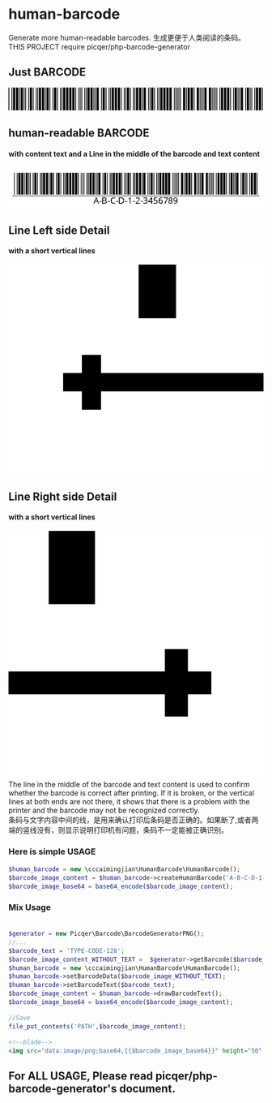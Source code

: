 # human-barcode
Generate more human-readable barcodes. 生成更便于人类阅读的条码。  
THIS PROJECT require picqer/php-barcode-generator  
## Just BARCODE  
![just-barcode.png](demo%2Fjust-barcode.png)
## human-readable BARCODE  
#### with content text and a Line in the middle of the barcode and text content
![human-barcode.png](demo%2Fhuman-barcode.png)
## Line Left side Detail
#### with a short vertical lines
![left.png](demo%2Fleft.png)  
## Line Right side Detail
#### with a short vertical lines
![right.png](demo%2Fright.png)  
The line in the middle of the barcode and text content is used to confirm whether the barcode is correct after printing. If it is broken, or the vertical lines at both ends are not there, it shows that there is a problem with the printer and the barcode may not be recognized correctly.  
条码与文字内容中间的线，是用来确认打印后条码是否正确的。如果断了,或者两端的竖线没有，则显示说明打印机有问题，条码不一定能被正确识别。


### Here is simple USAGE
```php
$human_barcode = new \cccaimingjian\HumanBarcode\HumanBarcode();
$barcode_image_content = $human_barcode->createHumanBarcode('A-B-C-D-1-2-3456789');
$barcode_image_base64 = base64_encode($barcode_image_content);
```
### Mix Usage
```php

$generator = new Picqer\Barcode\BarcodeGeneratorPNG();
//...
$barcode_text = 'TYPE-CODE-128';
$barcode_image_content_WITHOUT_TEXT =  $generator->getBarcode($barcode_text, $generator::TYPE_CODE_128);
$human_barcode = new \cccaimingjian\HumanBarcode\HumanBarcode();
$human_barcode->setBarcodeData($barcode_image_WITHOUT_TEXT);
$human_barcode->setBarcodeText($barcode_text);
$barcode_image_content = $human_barcode->drawBarcodeText();
$barcode_image_base64 = base64_encode($barcode_image_content);
```
```php
//Save
file_put_contents('PATH',$barcode_image_content);
```
```html
<!--blade-->
<img src="data:image/png;base64,{{$barcode_image_base64}}" height="50" alt="">
```

## For ALL USAGE, Please read picqer/php-barcode-generator's document.
